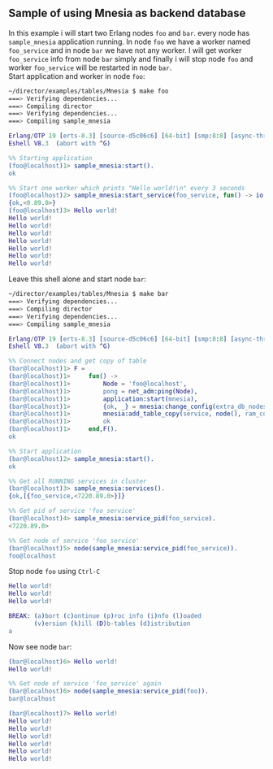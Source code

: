 ## Sample of using Mnesia as backend database
In this example i will start two Erlang nodes `foo` and `bar`. every node has `sample_mnesia` application running. In node `foo` we have a worker named `foo_service` and in node `bar` we have not any worker. I will get worker `foo_service` info from node `bar` simply and finally i will stop node `foo` and worker `foo_service` will be restarted in node `bar`.  
Start application and worker in node `foo`:
```sh
~/director/examples/tables/Mnesia $ make foo
===> Verifying dependencies...
===> Compiling director
===> Verifying dependencies...
===> Compiling sample_mnesia
```
```erlang
Erlang/OTP 19 [erts-8.3] [source-d5c06c6] [64-bit] [smp:8:8] [async-threads:10] [hipe] [kernel-poll:false]
Eshell V8.3  (abort with ^G)

%% Starting application
(foo@localhost)1> sample_mnesia:start().
ok

%% Start one worker which prints "Hello world!\n" every 3 seconds
(foo@localhost)2> sample_mnesia:start_service(foo_service, fun() -> io:format("Hello world!~n") end, 3000, infinity).
{ok,<0.89.0>}
(foo@localhost)3> Hello world!
Hello world!
Hello world!
Hello world!
Hello world!
Hello world!
Hello world!
Hello world!
```
Leave this shell alone and start node `bar`:
```sh
~/director/examples/tables/Mnesia $ make bar
===> Verifying dependencies...
===> Compiling director
===> Verifying dependencies...
===> Compiling sample_mnesia
```
```erlang
Erlang/OTP 19 [erts-8.3] [source-d5c06c6] [64-bit] [smp:8:8] [async-threads:10] [hipe] [kernel-poll:false]
Eshell V8.3  (abort with ^G)

%% Connect nodes and get copy of table
(bar@localhost)1> F = 
(bar@localhost)1>     fun() ->
(bar@localhost)1>         Node = 'foo@localhost',
(bar@localhost)1>         pong = net_adm:ping(Node),
(bar@localhost)1>         application:start(mnesia),
(bar@localhost)1>         {ok, _} = mnesia:change_config(extra_db_nodes, [Node]),
(bar@localhost)1>         mnesia:add_table_copy(service, node(), ram_copies),
(bar@localhost)1>         ok
(bar@localhost)1>     end,F().
ok

%% Start application
(bar@localhost)2> sample_mnesia:start().
ok

%% Get all RUNNING services in cluster
(bar@localhost)3> sample_mnesia:services().
{ok,[{foo_service,<7220.89.0>}]}

%% Get pid of service 'foo_service'
(bar@localhost)4> sample_mnesia:service_pid(foo_service).
<7220.89.0>

%% Get node of service 'foo_service'
(bar@localhost)5> node(sample_mnesia:service_pid(foo_service)).
foo@localhost
```
Stop node `foo` using `Ctrl-C`
```erlang
Hello world!
Hello world!
Hello world!

BREAK: (a)bort (c)ontinue (p)roc info (i)nfo (l)oaded
       (v)ersion (k)ill (D)b-tables (d)istribution
a
```
Now see node `bar`:
```erlang
(bar@localhost)6> Hello world!
Hello world!

%% Get node of service 'foo_service' again 
(bar@localhost)6> node(sample_mnesia:service_pid(foo)).
bar@localhost

(bar@localhost)7> Hello world!
Hello world!
Hello world!
Hello world!
Hello world!
Hello world!
Hello world!
```
